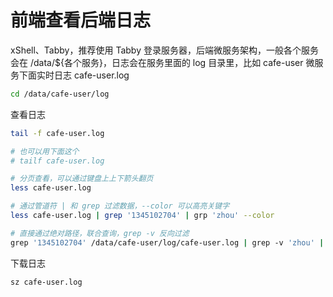 # 前端查看后端日志

xShell、Tabby，推荐使用 Tabby 登录服务器，后端微服务架构，一般各个服务会在 /data/${各个服务}，日志会在服务里面的 log 目录里，比如 cafe-user 微服务下面实时日志 cafe-user.log

```bash
cd /data/cafe-user/log
```

查看日志
```bash
tail -f cafe-user.log

# 也可以用下面这个
# tailf cafe-user.log

# 分页查看，可以通过键盘上上下箭头翻页
less cafe-user.log

# 通过管道符 | 和 grep 过滤数据，--color 可以高亮关键字
less cafe-user.log | grep '1345102704' | grp 'zhou' --color

# 直接通过绝对路径，联合查询，grep -v 反向过滤
grep '1345102704' /data/cafe-user/log/cafe-user.log | grep -v 'zhou' | tail -n 10
```

下载日志
```bash
sz cafe-user.log
```